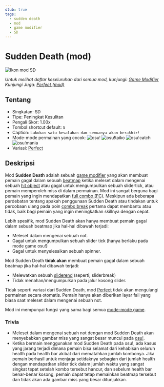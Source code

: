 ```yaml
---
stub: true
tags:
  - sudden death
  - mod
  - game modifier
  - SD
---
```


# Sudden Death (mod)

![Ikon mod SD](/wiki/shared/mods/SD.png "Ikon Mod Sudden Death (SD)")

*Untuk melihat daftar keseluruhan dari semua mod, kunjungi: [Game Modifier](/wiki/Game_modifier)*\
*Kunjungi Juga: [Perfect (mod)](/wiki/Game_modifier/Perfect)*

## Tentang

- Singkatan: SD
- Tipe: Peningkat Kesulitan
- Pengali Skor: 1.00x
- Tombol shortcut default: `S`
- Caption: `Lakukan satu kesalahan dan semuanya akan berakhir!`
- Mode-mode permainan yang cocok: ![][osu!] ![][osu!taiko] ![][osu!catch] ![][osu!mania]
- Variasi: [Perfect](/wiki/Game_modifier/Perfect)

## Deskripsi

Mod **Sudden Death** adalah sebuah [game modifier](/wiki/Game_modifier) yang akan membuat pemain gagal dalam sebuah [beatmap](/wiki/Beatmap) ketika meleset dalam mengenai sebuah [hit object](/wiki/Hit_object) atau gagal untuk mengumpulkan sebuah slidertick, atau pemain memperoleh miss di dalam permainan. Mod ini sangat berguna bagi pemain yang ingin mendapatkan [full combo (FC)](/wiki/Full_combo). Meskipun ada beberapa perdebatan tentang apakah penggunaan Sudden Death atau tindakan untuk percobaan ulang pada poin [combo break](/wiki/Gameplay/Judgement/Combobreak) pertama dapat membantu atau tidak, baik bagi pemain yang ingin meningkatkan skillnya dengan cepat.

Lebih spesifik, mod Sudden Death akan hanya membuat pemain gagal dalam sebuah beatmap jika hal-hal dibawah terjadi:

- Meleset dalam mengenai sebuah not.
- Gagal untuk mengumpulkan sebuah slider tick (hanya berlaku pada mode game osu!)
- Gagal untuk menyelesaikan sebuah spinner.

Mod Sudden Death **tidak akan** membuat pemain gagal dalam sebuah beatmap jika hal-hal dibawah terjadi:

- Melewatkan sebuah [sliderend](/wiki/Hit_object/Slidertail) (seperti, sliderbreak)
- Tidak menahan/mengumpulkan pada jalur kosong slider.

Tidak seperti variasi dari Sudden Death, mod [Perfect](/wiki/Game_modifier/Perfect) tidak akan mengulangi permainan secara otomatis. Pemain hanya akan diberikan layar fail yang biasa saat meleset dalam mengenai sebuah not.

Mod ini mempunyai fungsi yang sama bagi semua [mode-mode game](/wiki/Game_mode).

### Trivia

- Meleset dalam mengenai sebuah not dengan mod Sudden Death akan menyebabkan gambar miss yang sangat besar muncul pada [osu!](/wiki/Game_mode/osu!).
- Ketika bermain menggunakan mod Sudden Death pada osu!, ada kasus yang jarang terjadi dimana pemain bisa selamat dari kehabisan seluruh health pada health bar akibat dari mematahkan jumlah kombonya. Jika pemain berhasil untuk menjaga setidaknya sebagian dari jumlah health dengan mendapatkan slider tick dalam jumlah waktu yang sangat singkat tepat setelah kombo tersebut hancur, dan sebelum health bar benar-benar kosong, pemain dapat tetap memainkan beatmap tersebut dan tidak akan ada gambar miss yang besar ditunjukkan.

[osu!]: /wiki/shared/mode/osu.png "osu!"
[osu!taiko]: /wiki/shared/mode/taiko.png "osu!taiko"
[osu!catch]: /wiki/shared/mode/catch.png "osu!catch"
[osu!mania]: /wiki/shared/mode/mania.png "osu!mania"
